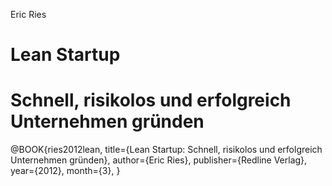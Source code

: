 Eric Ries
# Lean Startup
# Schnell, risikolos und erfolgreich Unternehmen gründen

@BOOK{ries2012lean, 
  title={Lean Startup: Schnell, risikolos und erfolgreich Unternehmen gründen},
  author={Eric Ries},
  publisher={Redline Verlag},
  year={2012},
  month={3},
}

